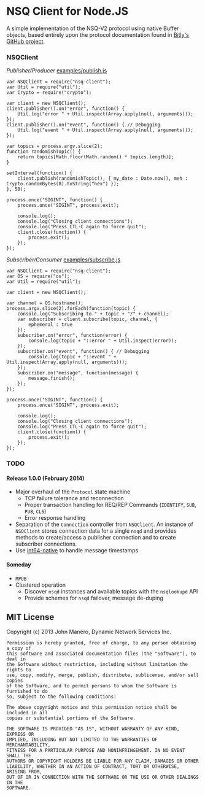 NSQ Client for Node.JS
======================
A simple implementation of the NSQ-V2 protocol using native Buffer objects,
based entirely upon the protocol documentation found in
[Bitly's GitHub project](http://bitly.github.io/nsq/clients/tcp_protocol_spec.html).

### NSQClient
_Publisher/Producer_ [examples/publish.js](https://github.com/jmanero/nsq-client/blob/master/example/publish.js)

```
var NSQClient = require("nsq-client");
var Util = require("util");
var Crypto = require("crypto");

var client = new NSQClient();
client.publisher().on("error", function() {
    Util.log("error " + Util.inspect(Array.apply(null, arguments)));
});
client.publisher().on("event", function() { // Debugging
    Util.log("event " + Util.inspect(Array.apply(null, arguments)));
});

var topics = process.argv.slice(2);
function randomishTopic() {
    return topics[Math.floor(Math.random() * topics.length)];
}

setInterval(function() {
    client.publish(randomishTopic(), { my_date : Date.now(), meh : Crypto.randomBytes(8).toString("hex") });
}, 50);

process.once("SIGINT", function() {
    process.once("SIGINT", process.exit);

    console.log();
    console.log("Closing client connections");
    console.log("Press CTL-C again to force quit");
    client.close(function() {
        process.exit();
    });
});
```
_Subscriber/Consumer_ [examples/subscribe.js](https://github.com/jmanero/nsq-client/blob/master/example/subscribe.js)

```
var NSQClient = require("nsq-client");
var OS = require("os");
var Util = require("util");

var client = new NSQClient();

var channel = OS.hostname();
process.argv.slice(2).forEach(function(topic) {
    console.log("Subscribing to " + topic + "/" + channel);
    var subscriber = client.subscribe(topic, channel, {
        ephemeral : true
    });
    subscriber.on("error", function(error) {
        console.log(topic + "::error " + Util.inspect(error));
    });
    subscriber.on("event", function() { // Debugging
        console.log(topic + "::event " + Util.inspect(Array.apply(null, arguments)));
    });
    subscriber.on("message", function(message) {
        message.finish();
    });
});

process.once("SIGINT", function() {
    process.once("SIGINT", process.exit);
    
    console.log();
    console.log("Closing client connections");
    console.log("Press CTL-C again to force quit");
    client.close(function() {
        process.exit();
    });
});
```

### TODO
#### Release 1.0.0 (February 2014)
 * Major overhaul of the `Protocol` state machine
   * TCP failure tolerance and reconnection
   * Proper transaction handling for REQ/REP Commands (`IDENTIFY`, `SUB`, `PUB`, `CLS`)
   * Error response handling
 * Separation of the `Connection` controller from `NSQClient`. An instance of `NSQClient` stores connection data for a single `nsqd` and provides methods to create/access a publisher connection and to create subscriber connections.
 * Use [int64-native](https://npmjs.org/package/int64-native) to handle message timestamps
 
#### Someday
 * `MPUB`
 * Clustered operation
   * Discover `nsqd` instances and available topics with the `nsqlookupd` API
   * Provide schemes for `nsqd` failover, message de-duping

## MIT License
Copyright (c) 2013 John Manero, Dynamic Network Services Inc.

    Permission is hereby granted, free of charge, to any person obtaining a copy of
    this software and associated documentation files (the "Software"), to deal in
    the Software without restriction, including without limitation the rights to
    use, copy, modify, merge, publish, distribute, sublicense, and/or sell copies
    of the Software, and to permit persons to whom the Software is furnished to do
    so, subject to the following conditions:
    
    The above copyright notice and this permission notice shall be included in all
    copies or substantial portions of the Software.
    
    THE SOFTWARE IS PROVIDED "AS IS", WITHOUT WARRANTY OF ANY KIND, EXPRESS OR
    IMPLIED, INCLUDING BUT NOT LIMITED TO THE WARRANTIES OF MERCHANTABILITY,
    FITNESS FOR A PARTICULAR PURPOSE AND NONINFRINGEMENT. IN NO EVENT SHALL THE
    AUTHORS OR COPYRIGHT HOLDERS BE LIABLE FOR ANY CLAIM, DAMAGES OR OTHER
    LIABILITY, WHETHER IN AN ACTION OF CONTRACT, TORT OR OTHERWISE, ARISING FROM,
    OUT OF OR IN CONNECTION WITH THE SOFTWARE OR THE USE OR OTHER DEALINGS IN THE
    SOFTWARE.

